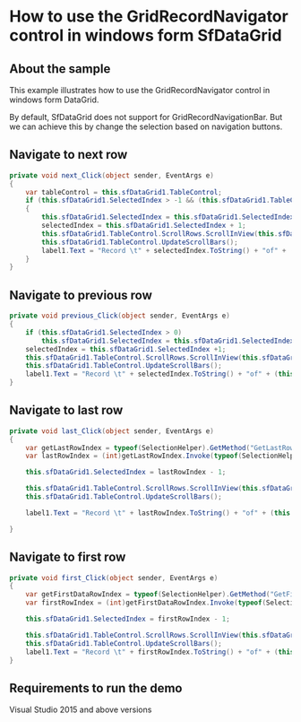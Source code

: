 # How to use the GridRecordNavigator control in windows form SfDataGrid
## About the sample
This example illustrates how to use the GridRecordNavigator control in windows form DataGrid.

By default, SfDataGrid does not support for GridRecordNavigationBar. But we can achieve this by change the selection based on navigation buttons.

## Navigate to next row 

```c#
private void next_Click(object sender, EventArgs e)
{
    var tableControl = this.sfDataGrid1.TableControl;
    if (this.sfDataGrid1.SelectedIndex > -1 && (this.sfDataGrid1.TableControl.ResolveToRowIndex(this.sfDataGrid1.SelectedIndex + 1) != sfDataGrid1.RowCount))
    {
        this.sfDataGrid1.SelectedIndex = this.sfDataGrid1.SelectedIndex + 1;
        selectedIndex = this.sfDataGrid1.SelectedIndex + 1;
        this.sfDataGrid1.TableControl.ScrollRows.ScrollInView(this.sfDataGrid1.CurrentCell.RowIndex);
        this.sfDataGrid1.TableControl.UpdateScrollBars();
        label1.Text = "Record \t" + selectedIndex.ToString() + "of" + (this.sfDataGrid1.TableControl.ScrollRows.LineCount - this.sfDataGrid1.TableControl.ScrollRows.HeaderLineCount);
    }
}
```

## Navigate to previous row 

```c#
private void previous_Click(object sender, EventArgs e)
{
    if (this.sfDataGrid1.SelectedIndex > 0)
        this.sfDataGrid1.SelectedIndex = this.sfDataGrid1.SelectedIndex - 1;
    selectedIndex = this.sfDataGrid1.SelectedIndex +1;
    this.sfDataGrid1.TableControl.ScrollRows.ScrollInView(this.sfDataGrid1.CurrentCell.RowIndex);
    this.sfDataGrid1.TableControl.UpdateScrollBars();
    label1.Text = "Record \t" + selectedIndex.ToString() + "of" + (this.sfDataGrid1.TableControl.ScrollRows.LineCount - this.sfDataGrid1.TableControl.ScrollRows.HeaderLineCount);
}

```

## Navigate to last row 

```c#
private void last_Click(object sender, EventArgs e)
{
    var getLastRowIndex = typeof(SelectionHelper).GetMethod("GetLastRowIndex", BindingFlags.Instance | BindingFlags.NonPublic | BindingFlags.Public | BindingFlags.Static);
    var lastRowIndex = (int)getLastRowIndex.Invoke(typeof(SelectionHelper), new object[] { this.sfDataGrid1 });

    this.sfDataGrid1.SelectedIndex = lastRowIndex - 1;

    this.sfDataGrid1.TableControl.ScrollRows.ScrollInView(this.sfDataGrid1.SelectedIndex);
    this.sfDataGrid1.TableControl.UpdateScrollBars();

    label1.Text = "Record \t" + lastRowIndex.ToString() + "of" + (this.sfDataGrid1.TableControl.ScrollRows.LineCount - this.sfDataGrid1.TableControl.ScrollRows.HeaderLineCount);

} 
```

## Navigate to first row 

```c#
private void first_Click(object sender, EventArgs e)
{
    var getFirstDataRowIndex = typeof(SelectionHelper).GetMethod("GetFirstRowIndex", BindingFlags.Instance | BindingFlags.NonPublic | BindingFlags.Public | BindingFlags.Static);
    var firstRowIndex = (int)getFirstDataRowIndex.Invoke(typeof(SelectionHelper), new object[] { this.sfDataGrid1 });

    this.sfDataGrid1.SelectedIndex = firstRowIndex - 1;

    this.sfDataGrid1.TableControl.ScrollRows.ScrollInView(this.sfDataGrid1.SelectedIndex);
    this.sfDataGrid1.TableControl.UpdateScrollBars();
    label1.Text = "Record \t" + firstRowIndex.ToString() + "of" + (this.sfDataGrid1.TableControl.ScrollRows.LineCount - this.sfDataGrid1.TableControl.ScrollRows.HeaderLineCount);
}
```
## Requirements to run the demo
Visual Studio 2015 and above versions
